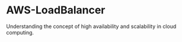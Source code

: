# AWS-LoadBalancer
Understanding the concept of high availability and scalability in cloud computing.
